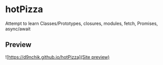# hotPizza
Attempt to learn Classes/Prototypes, closures, modules, fetch, Promises, async/await
## Preview
![[https://d9nchik.github.io/hotPizza](Site preview)](https://lh5.googleusercontent.com/XhOCKlT4aLFBztxJvo2j_ALhY0gwj2DlvVAOJnIjLVHGYMfAEVbkhEJnTq7dNYOCPKhEyQJmf76o702i-HE=w1848-h979)
